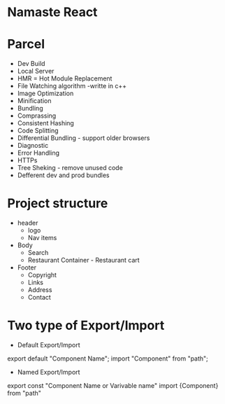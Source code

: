 # Namaste React

# Parcel
- Dev Build 
- Local Server
- HMR = Hot Module Replacement
- File Watching algorithm -writte in c++
- Image Optimization
- Minification
- Bundling
- Comprassing
- Consistent Hashing
- Code  Splitting
- Differential Bundling - support older browsers
- Diagnostic
- Error Handling
- HTTPs
- Tree Sheking - remove unused code
- Defferent dev and prod bundles

# Project structure
- header
    - logo
    - Nav items
- Body
    - Search
    - Restaurant Container
          - Restaurant cart
- Footer 
    - Copyright
    - Links
    - Address
    - Contact

# Two type of  Export/Import

- Default Export/Import

export default "Component Name";
import "Component" from "path";

- Named Export/Import

export const "Component Name or Varivable name"
import {Component} from "path"
